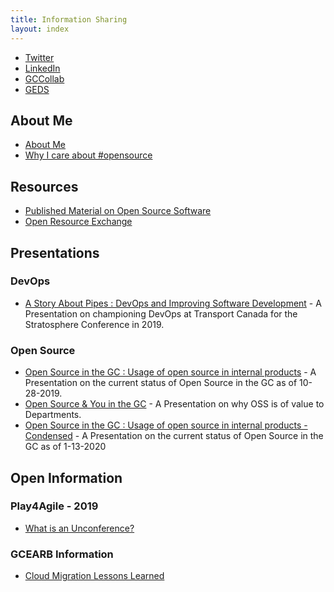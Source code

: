 ```yaml
---
title: Information Sharing
layout: index
---
```


* [Twitter](http://twitter.com/@ShadeWyrm)
* [LinkedIn](https://www.linkedin.com/in/vivian-nobrega-782481160/)
* [GCCollab](https://gccollab.ca/profile/Vivian.Nobrega)
* [GEDS](https://gcdirectory-gcannuaire.ssc-spc.gc.ca/en/GCD/?pgid=015&dn=cn%3DNobrega%5C%2C+Vivian%2Cou%3DESP-PSI%2Cou%3DCTO-DPT%2Cou%3DOCIO-BDPI%2Cou%3DTBS-SCT%2Co%3Dgc%2Cc%3Dca)

## About Me

* [About Me](about-me.html)
* [Why I care about #opensource](blogs/why-i-oss.html)

## Resources

* [Published Material on Open Source Software](https://www.canada.ca/en/government/system/digital-government/open-source-software.html)
* [Open Resource Exchange](https://canada-ca.github.io/ore-ero/)

## Presentations

### DevOps

* [A Story About Pipes : DevOps and Improving Software Development](presentations/a-story-about-pipes.html) - A Presentation on championing DevOps at Transport Canada for the Stratosphere Conference in 2019.

### Open Source

* [Open Source in the GC : Usage of open source in internal products](presentations/open-source-in-the-gc.html) - A Presentation on the current status of Open Source in the GC as of 10-28-2019.
* [Open Source & You in the GC](presentations/oss-and-you-in-the-gc.html) - A Presentation on why OSS is of value to Departments.
* [Open Source in the GC : Usage of open source in internal products - Condensed](presentations/open-source-in-the-gc2.html) - A Presentation on the current status of Open Source in the GC as of 1-13-2020

## Open Information

### Play4Agile - 2019

* [What is an Unconference?](blogs/play4agile-unconference.html)

### GCEARB Information

* [Cloud Migration Lessons Learned](blogs/gc-wlm-lessonslearned.html)
